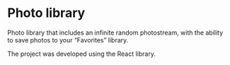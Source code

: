# Photo library

Photo library that includes an infinite random photostream, with the ability to save photos to your “Favorites” library.

The project was developed using the React library.
